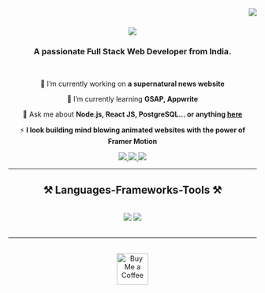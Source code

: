 <img align="right" src="https://visitor-badge.laobi.icu/badge?page_id=Anshu4062.Anshu4062" />

<h1 align="center">
    <img src="https://readme-typing-svg.herokuapp.com/?font=Righteous&size=35&center=true&vCenter=true&width=500&height=70&duration=4000&lines=Hi+There!+👋;+I'm+Suryansh+Singh!;" />
</h1>

<h3 align="center">A passionate Full Stack Web Developer from India.</h3>

<br/>

<div align="center">
 
 🔭 I’m currently working on **a supernatural news website**
 
 🌱 I’m currently learning **GSAP, Appwrite**

💬 Ask me about **Node.js, React JS, PostgreSQL... or anything [here](https://linkedin.com/in/suryansh-singh-75b743232)**

⚡  **I look building mind blowing animated websites with the power of Framer Motion**

 </div>
 
<div align="center"> 
  <a href="mailto:suryanshdevwork@gmail.com">
    <img src="https://img.shields.io/badge/Gmail-333333?style=for-the-badge&logo=gmail&logoColor=red" />
  </a>
  <a href="https://linkedin.com/in/suryansh-singh-75b743232/" target="_blank">
    <img src="https://img.shields.io/badge/LinkedIn-0077B5?style=for-the-badge&logo=linkedin&logoColor=white" target="_blank" />
  </a>
  <a href="https://suryanshwebdev.netlify.app/" target="_blank">
     <img src="https://img.shields.io/badge/Portfolio-FF5722?style=for-the-badge&logo=todoist&logoColor=white" target="_blank" /> <!-- sqlite, safari, google-chrome are other good icon options -->
  </a>
</div>

 <hr/>
 
<h2 align="center">⚒️ Languages-Frameworks-Tools ⚒️</h2>
<br/>
<div align="center">
    <img src="https://skillicons.dev/icons?i=react,bootstrap,mui,html,css,vscode,github,figma,tailwind,git,r" />
    <img src="https://skillicons.dev/icons?i=nodejs,python,javascript,typescript,express,firebase,mongodb,c,java,nextjs,mysql,flask" /><br>
</div>
<br/>

<hr/>
<br/>

<div align="center">
<a href='https://buymeacoffee.com/supremesos' target='_blank'><img height='64' style='border:0px;height:64px;' src='https://www.dropbox.com/home?select=bmc-logo-no-background.png' border='0' alt='Buy Me a Coffee' /></a>
</div>

<br/>
